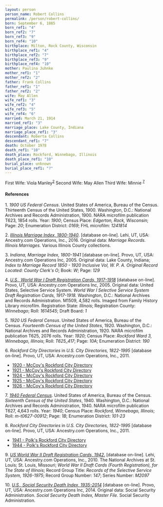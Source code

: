```yaml
---
layout: person
person_name: Robert Collins
permalink: /person/robert-collins/
born: September 6, 1885
born_ref1: "4"
born_ref2: "7"
born_ref3: "9"
born_ref4: "10"
birthplace: Milton, Rock County, Wisconsin
birthplace_ref1: "4"
birthplace_ref2: "7"
birthplace_ref3: "9"
birthplace_ref4: "10"
mother: Paulina Juhnke
mother_ref1: "1"
mother_ref2: "2"
father: Frank Collins
father_ref1: "1"
father_ref2: "2"
wife: May Allen
wife_ref1: "3"
wife_ref2: "4"
wife_ref3: "5"
wife_ref4: "6"
married: March 21, 1914
married_ref1: "3"
marriage_place: Lake County, Indiana
marriage_place_ref1: "3"
descendant: Roberta Collins
descendant_ref1: "7"
death: October 1978
death_ref1: "10"
death_place: Rockford, Winnebago, Illinois
death_place_ref1: "10"
burial_place: unknown
burial_place_ref1: "?"
---
```


First Wife: Viola Manley<sup>[2](#2)</sup>
Second Wife: May Allen
Third Wife: Minnie <sup>[7](#7)</sup>

#### References

<a id="1">1. </a> _1900 US Federal Census_. United States of America, Bureau of the Census. Thirteenth Census of the United States, 1900. Washington, D.C.: National Archives and Records Administration, 1900. NARA microfilm publication T623, 1854 rolls. Year: _1900_; Census Place: _Edgerton, Rock, Wisconsin_; Page: _20_; Enumeration District: _0169_; FHL microfilm: _1241814_

<a id="2">2. </a> [_Illinois Marriage Index, 1800-1940_](https://search.ancestrylibrary.com/cgi-bin/sse.dll?dbid=61370&h=988537&indiv=try&o_vc=Record:OtherRecord&rhSource=7602). [database on-line]. Lehi, UT, USA: Ancestry.com Operations, Inc., 2016. Original data: _Marriage Records. Illinois Marriages._ Various Illinois County collections.

<a id="3">3. </a> _Indiana, Marriage Index, 1800-1941_ [database on-line]. Provo, UT, USA: Ancestry.com Operations Inc, 2005. Original data: Lake County, Indiana; _Index to Marriage Record 1850 - 1920 Inclusive Vol, W. P. A. Original Record Located: County Clerk's O_; Book: _W_; Page: _129_

<a id="4">4. </a> [_U.S., World War I Draft Registration Cards, 1917-1918_](https://search.ancestrylibrary.com/cgi-bin/sse.dll?dbid=6482&h=23549563&indiv=try&o_vc=Record:OtherRecord&rhSource=7602) [database on-line]. Provo, UT, USA: Ancestry.com Operations Inc, 2005. Original data: United States, Selective Service System. _World War I Selective Service System Draft Registration Cards, 1917-1918._ Washington, D.C.: National Archives and Records Administration. M1509, 4,582 rolls. Imaged from Family History Library microfilm. Registration State: _Illinois_; Registration County: _Winnebago_; Roll: _1614545_; Draft Board: _1_

<a id="5">5. </a> _1920 US Federal Census_. United States of America, Bureau of the Census. _Fourteenth Census of the United States_, 1920. Washington, D.C.: National Archives and Records Administration, 1920. NARA microfilm publication T625, 2076 rolls. Year: _1920_; Census Place: _Rockford Ward 3, Winnebago, Illinois_; Roll: _T625_417_; Page: _10A_; Enumeration District: _190_

<a id="6">6. </a> _Rockford City Directories_ in _U.S. City Directories, 1822-1995_ [database on-line]. Provo, UT, USA: Ancestry.com Operations, Inc., 2011.
* [1920 - McCoy's Rockford City Directory](https://search.ancestrylibrary.com/cgi-bin/sse.dll?dbid=2469&h=355837252&indiv=try&o_vc=Record:OtherRecord&rhSource=2469)
* [1921 - McCoy's Rockford City Directory](https://search.ancestrylibrary.com/cgi-bin/sse.dll?dbid=2469&h=355091006&indiv=try&o_vc=Record:OtherRecord&rhSource=2469)
* [1924 - McCoy's Rockford City Directory](https://search.ancestrylibrary.com/cgi-bin/sse.dll?dbid=2469&h=355928356&indiv=try&o_vc=Record:OtherRecord&rhSource=7602)
* [1925 - McCoy's Rockford City Directory](https://search.ancestrylibrary.com/cgi-bin/sse.dll?dbid=2469&h=356360851&indiv=try&o_vc=Record:OtherRecord&rhSource=7602)
* [1926 - McCoy's Rockford City Directory](https://search.ancestrylibrary.com/cgi-bin/sse.dll?dbid=2469&h=356027035&indiv=try&o_vc=Record:OtherRecord&rhSource=7602)

<a id="7">7. </a> [_1940 Federal Census_](https://search.ancestrylibrary.com/cgi-bin/sse.dll?dbid=2442&h=142698648&indiv=try&o_vc=Record:OtherRecord&rhSource=61370). United States of America, Bureau of the Census. _Sixteenth Census of the United States_, 1940. Washington, D.C.: National Archives and Records Administration, 1940. NARA microfilm publication T627, 4,643 rolls. Year: _1940_; Census Place: _Rockford, Winnebago, Illinois_; Roll: _m-t0627-00912_; Page: _1B_; Enumeration District: _101-23_

<a id="8">8. </a> _Rockford City Directories_ in _U.S. City Directories, 1822-1995_ [database on-line]. Provo, UT, USA: Ancestry.com Operations, Inc., 2011.
* [1941 - Polk's Rockford City Directory](https://search.ancestrylibrary.com/cgi-bin/sse.dll?dbid=2469&h=344838646&indiv=try&o_vc=Record:OtherRecord&rhSource=7602)
* [1944 - Polk's Rockford City Directory](https://search.ancestrylibrary.com/cgi-bin/sse.dll?dbid=2469&h=344296950&indiv=try&o_vc=Record:OtherRecord&rhSource=7602)

<a id="9">9. </a> [_US World War II Draft Registration Cards, 1942_.](https://search.ancestrylibrary.com/cgi-bin/sse.dll?dbid=1002&h=9390390&indiv=try&o_vc=Record:OtherRecord&rhSource=7602) [database on-line]. Lehi, UT, USA: Ancestry.com Operations, Inc., 2010. The National Archives at St. Louis; St. Louis, Missouri; _World War II Draft Cards (Fourth Registration), for The State of Illinois_; Record Group Title: _Records of the Selective Service System, 1926-1975_; Record Group Number: _147_; Series Number: _M2097_

<a id="10">10. </a> [ _U.S., Social Security Death Index, 1935-2014_](https://search.ancestrylibrary.com/cgi-bin/sse.dll?qh=wAtCMS88eOuopaz1dKTjbA%3d%3d&gss=angs-c&new=1&rank=1&gsfn=Robert&gsfn_x=0&gsln=Collins&gsln_x=0&msbdy=1885&msdpn__ftp=Illinois%2c+USA&msdpn=16&msypn__ftp=Wisconsin%2c+USA&msypn=52&MSAV=1&uidh=jg2&pcat=BMD_DEATH&h=11814200&dbid=3693&indiv=1&ml_rpos=1) [database on-line]. Provo, UT, USA: Ancestry.com Operations Inc, 2014. Original data: Social Security Administration. _Social Security Death Index, Master File._ Social Security Administration.
